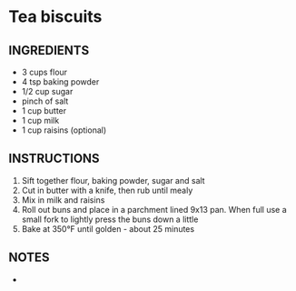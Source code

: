 # Tea biscuits

## INGREDIENTS
-   3 cups flour
-   4 tsp baking powder
-   1/2 cup sugar
-   pinch of salt
-   1 cup butter
-   1 cup milk
-   1 cup raisins (optional)

## INSTRUCTIONS

1.  Sift together flour, baking powder, sugar and salt
2.  Cut in butter with a knife, then rub until mealy
3.  Mix in milk and raisins
4.  Roll out buns and place in a parchment lined 9x13 pan. When full use a small fork to lightly press the buns down a little
5.  Bake at 350&deg;F until golden - about 25 minutes

## NOTES

-  